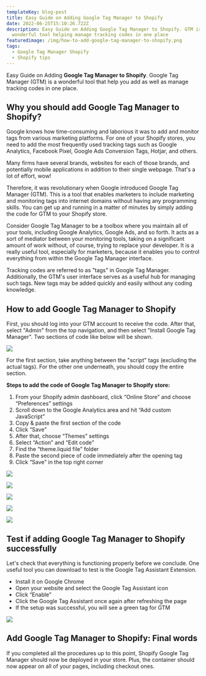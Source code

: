 ```yaml
---
templateKey: blog-post
title: Easy Guide on Adding Google Tag Manager to Shopify
date: 2022-06-25T15:10:26.722Z
description: Easy Guide on Adding Google Tag Manager to Shopify. GTM is a
  wonderful tool helping manage tracking codes in one place
featuredimage: /img/how-to-add-google-tag-manager-to-shopify.png
tags:
  - Google Tag Manager Shopify
  - Shopify tips
---
```

<!--StartFragment-->

Easy Guide on Adding **Google Tag Manager to Shopify**. Google Tag Manager (GTM) is a wonderful tool that help you add as well as manage tracking codes in one place. 

## Why you should add Google Tag Manager to Shopify?

Google knows how time-consuming and laborious it was to add and monitor tags from various marketing platforms. For one of your Shopify stores, you need to add the most frequently used tracking tags such as Google Analytics, Facebook Pixel, Google Ads Conversion Tags, Hotjar, and others.

Many firms have several brands, websites for each of those brands, and potentially mobile applications in addition to their single webpage. That's a lot of effort, wow!

Therefore, it was revolutionary when Google introduced Google Tag Manager (GTM). This is a tool that enables marketers to include marketing and monitoring tags into internet domains without having any programming skills. You can get up and running in a matter of minutes by simply adding the code for GTM to your Shopify store.

Consider Google Tag Manager to be a toolbox where you maintain all of your tools, including Google Analytics, Google Ads, and so forth. It acts as a sort of mediator between your monitoring tools, taking on a significant amount of work without, of course, trying to replace your developer. It is a really useful tool, especially for marketers, because it enables you to control everything from within the Google Tag Manager interface.

Tracking codes are referred to as "tags" in Google Tag Manager. Additionally, the GTM's user interface serves as a useful hub for managing such tags. New tags may be added quickly and easily without any coding knowledge.

## How to add Google Tag Manager to Shopify

First, you should log into your GTM account to receive the code. After that, select "Admin" from the top navigation, and then select "Install Google Tag Manager". Two sections of code like below will be shown.

![](/img/google-tag-manager-shopify-codes.png)

For the first section, take anything between the "script" tags (excluding the actual tags). For the other one underneath, you should copy the entire section.

**Steps to add the code of Google Tag Manager to Shopify store:**

1. From your Shopify admin dashboard, click “Online Store” and choose “Preferences” settings
2. Scroll down to the Google Analytics area and hit “Add custom JavaScript”
3. Copy & paste the first section of the code
4. Click “Save”
5. After that, choose “Themes” settings
6. Select “Action” and “Edit code”
7. Find the “theme.liquid file” folder
8. Paste the second piece of code immediately after the opening <body> tag
9. Click “Save” in the top right corner

![](/img/shopify-preferences-min.png)

![](/img/paste-gtm-shopify-code-1.png)

![](/img/shopify-themes-min.png)

![](/img/paste-gtm-code-to-themeliquid.png)

![](/img/paste-gtm-code-after-body-tag.png)

## Test if adding Google Tag Manager to Shopify successfully

Let's check that everything is functioning properly before we conclude. One useful tool you can download to test is the Google Tag Assistant Extension. 

* Install it on Google Chrome
* Open your website and select the Google Tag Assistant icon
* Click “Enable”
* Click the Google Tag Assistant once again after refreshing the page
* If the setup was successful, you will see a green tag for GTM

![](/img/check-if-gtm-works-on-shopify.png)

## Add Google Tag Manager to Shopify: Final words

If you completed all the procedures up to this point, Shopify Google Tag Manager should now be deployed in your store. Plus, the container should now appear on all of your pages, including checkout ones.

<!--EndFragment-->